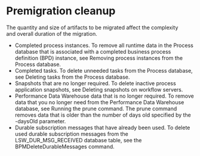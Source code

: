 # Premigration cleanup

The quantity and size of artifacts to be migrated affect the complexity
and overall duration of the migration.

- Completed process instances. To remove all runtime data in the
Process database that is associated with a completed business process
definition (BPD) instance, see Removing process instances from the Process database.
- Completed tasks. To delete unneeded tasks from the Process database,
see Deleting tasks from the Process database.
- Snapshots that are no longer required. To delete inactive process
application snapshots, see Deleting snapshots on workflow servers.
- Performance Data Warehouse data that is no longer required. To
remove data that you no longer need from the Performance Data Warehouse
database, see Running the prune command.
The prune command removes data that is older than the number of days
old specified by the -daysOld parameter.
- Durable subscription messages that have already been used. To
delete used durable subscription messages from the LSW\_DUR\_MSG\_RECEIVED
database table,  see the BPMDeleteDurableMessages command.